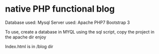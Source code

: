 # native PHP functional blog

Database used: Mysql
Server used: Apache
PHP7
Bootstrap 3

To use, create a database in MYQL using the sql script, copy the project in the apache dir
enjoy

Index.html is in /blog dir
